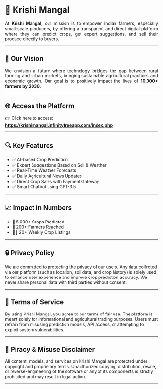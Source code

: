 # 🌾 Krishi Mangal

<div style="text-align: justify;">
At <strong>Krishi Mangal</strong>, our mission is to empower Indian farmers, especially small-scale producers, by offering a transparent and direct digital platform where they can predict crops, get expert suggestions, and sell their produce directly to buyers.
</div>

---

## 🚀 Our Vision

<div style="text-align: justify;">
We envision a future where technology bridges the gap between rural farming and urban markets, bringing sustainable agricultural practices and economic growth. Our goal is to positively impact the lives of <strong>10,000+ farmers by 2030</strong>.
</div>

---

## 🌐 Access the Platform

👉 Click here to access:  
<a href="https://krishimangal.infinityfreeapp.com/index.php" target="_blank"><strong>https://krishimangal.infinityfreeapp.com/index.php</strong></a>

---

## 🔍 Key Features

- ✅ AI-based Crop Prediction  
- ✅ Expert Suggestions Based on Soil & Weather  
- ✅ Real-Time Weather Forecasts  
- ✅ Daily Agricultural News Updates  
- ✅ Direct Crop Sales with Payment Gateway  
- ✅ Smart Chatbot using GPT-3.5  

---



## 📈 Impact in Numbers

- 🌾 5,000+ Crops Predicted  
- 📍 200+ Farmers Reached  
- 🧑‍🌾 20+ Weekly Crop Listings

---

## 🔒 Privacy Policy

We are committed to protecting the privacy of our users. Any data collected via our platform (such as location, soil data, and crop history) is solely used to enhance user experience and improve crop prediction accuracy. We never share personal data with third parties without consent.

---

## 📃 Terms of Service

By using Krishi Mangal, you agree to our terms of fair use. The platform is meant solely for informational and agricultural trading purposes. Users must refrain from misusing prediction models, API access, or attempting to exploit system vulnerabilities.

---

## 🚫 Piracy & Misuse Disclaimer

All content, models, and services on Krishi Mangal are protected under copyright and proprietary terms. Unauthorized copying, distribution, resale, or reverse-engineering of the software or any of its components is strictly prohibited and may result in legal action.

---














